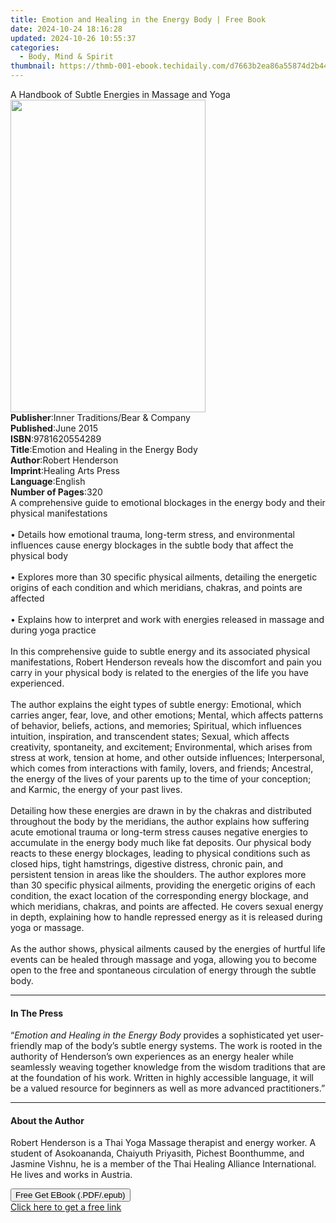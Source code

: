 ```yaml
---
title: Emotion and Healing in the Energy Body | Free Book
date: 2024-10-24 18:16:28
updated: 2024-10-26 10:55:37
categories:
  - Body, Mind & Spirit
thumbnail: https://thmb-001-ebook.techidaily.com/d7663b2ea86a55874d2b44464331455b2e0b01fd1a051989c7de2b2c2b0b8875.jpg
---
```

<main id="book-container">
  <div class="flex flex-col">
    <div class="book-brief flex-1 py-6 px-4 sm:p-6 md:py-10 md:px-8">
      <!-- brief-->
      <div class="book-brief-main">
        A Handbook of Subtle Energies in Massage and Yoga
      </div>
    </div>
    <div
      class="book-meta-info flex-1 grid gap-4 col-start-1 col-end-3 row-start-1 sm:mb-6 sm:grid-cols-4 lg:gap-6 lg:col-start-2 lg:row-end-6 lg:row-span-6 lg:mb-0"
    >
      <div
        class="book-meta-info-left place-content-center mt-4 p-4 text-sm leading-6 col-start-2 col-span-2 dark:text-slate-400"
      >
        <img
          class="w-full h-500 object-cover rounded-lg sm:h-255 sm:col-span-2 lg:col-span-full"
          src="https://img-001-ebook.techidaily.com/3b95e1a61931628d52d061d581c36c5bd47688a27afae23f870940076e17ce0e.jpg"
          alt=""
          width="312"
          height="500"
        />
      </div>
      <div
        class="book-meta-info-right mt-2 col-start-1 row-start-2 col-span-3 self-center"
      >
        <!-- meta data  -->
        <div class="flex flex-col px-4 md:px-8">
          <div class="flex-1">
            <strong>Publisher</strong>:<span class="px-2"
              >Inner Traditions/Bear &amp; Company</span
            >
          </div>
          <div class="flex-1">
            <strong>Published</strong>:<span class="px-2">June 2015</span>
          </div>
          <div class="flex-1">
            <strong>ISBN</strong>:<span class="px-2">9781620554289</span>
          </div>
          <div class="flex-1">
            <strong>Title</strong>:<span class="px-2"
              >Emotion and Healing in the Energy Body</span
            >
          </div>
          <div class="flex-1">
            <strong>Author</strong>:<span class="px-2">Robert Henderson</span>
          </div>
          <div class="flex-1">
            <strong>Imprint</strong>:<span class="px-2"
              >Healing Arts Press</span
            >
          </div>
          <div class="flex-1">
            <strong>Language</strong>:<span class="px-2">English</span>
          </div>
          <div class="flex-1">
            <strong>Number of Pages</strong>:<span class="px-2">320</span>
          </div>
        </div>
      </div>
    </div>
    <div class="book-description flex-1 py-6 px-4 sm:p-6 md:py-10 md:px-8">
      <div class="book-description-main">
        <div accordion-content="" id="description">
          A comprehensive guide to emotional blockages in the energy body and
          their physical manifestations <br />
          <br />• Details how emotional trauma, long-term stress, and
          environmental influences cause energy blockages in the subtle body
          that affect the physical body <br />
          <br />• Explores more than 30 specific physical ailments, detailing
          the energetic origins of each condition and which meridians, chakras,
          and points are affected <br />
          <br />• Explains how to interpret and work with energies released in
          massage and during yoga practice<br />
          <br />In this comprehensive guide to subtle energy and its associated
          physical manifestations, Robert Henderson reveals how the discomfort
          and pain you carry in your physical body is related to the energies of
          the life you have experienced. <br />
          <br />The author explains the eight types of subtle energy: Emotional,
          which carries anger, fear, love, and other emotions; Mental, which
          affects patterns of behavior, beliefs, actions, and memories;
          Spiritual, which influences intuition, inspiration, and transcendent
          states; Sexual, which affects creativity, spontaneity, and excitement;
          Environmental, which arises from stress at work, tension at home, and
          other outside influences; Interpersonal, which comes from interactions
          with family, lovers, and friends; Ancestral, the energy of the lives
          of your parents up to the time of your conception; and Karmic, the
          energy of your past lives. <br />
          <br />Detailing how these energies are drawn in by the chakras and
          distributed throughout the body by the meridians, the author explains
          how suffering acute emotional trauma or long-term stress causes
          negative energies to accumulate in the energy body much like fat
          deposits. Our physical body reacts to these energy blockages, leading
          to physical conditions such as closed hips, tight hamstrings,
          digestive distress, chronic pain, and persistent tension in areas like
          the shoulders. The author explores more than 30 specific physical
          ailments, providing the energetic origins of each condition, the exact
          location of the corresponding energy blockage, and which meridians,
          chakras, and points are affected. He covers sexual energy in depth,
          explaining how to handle repressed energy as it is released during
          yoga or massage. <br />
          <br />As the author shows, physical ailments caused by the energies of
          hurtful life events can be healed through massage and yoga, allowing
          you to become open to the free and spontaneous circulation of energy
          through the subtle body.
        </div>
        <div class="accordion-fader"></div>
      </div>
    </div>
    <div class="book-excerpts flex-1 py-6 px-4 sm:p-6 md:py-10 md:px-8">
      <!-- excerpts-->
      <div class="book-excerpts-main">
        <hr />
        <h4 class="placeholder placeholder-heading">
          <span>In The Press</span>
        </h4>
        <p>
          “<i>Emotion and Healing in the Energy Body</i> provides a
          sophisticated yet user-friendly map of the body’s subtle energy
          systems. The work is rooted in the authority of Henderson’s own
          experiences as an energy healer while seamlessly weaving together
          knowledge from the wisdom traditions that are at the foundation of his
          work. Written in highly accessible language, it will be a valued
          resource for beginners as well as more advanced practitioners.”
        </p>
      </div>
    </div>
    <div class="book-about-author flex-1 py-6 px-4 sm:p-6 md:py-10 md:px-8">
      <!-- about author-->
      <div class="book-main-author-main">
        <hr />
        <h4 class="placeholder placeholder-heading">
          <span>About the Author</span>
        </h4>
        <p>
          Robert Henderson is a Thai Yoga Massage therapist and energy worker. A
          student of Asokoananda, Chaiyuth Priyasith, Pichest Boonthumme, and
          Jasmine Vishnu, he is a member of the Thai Healing Alliance
          International. He lives and works in Austria.
        </p>
      </div>
    </div>
    <div class="book-free-get flex-1 py-6 px-4 sm:p-6 md:py-10 md:px-8">
      <button
        id="btn-free-get"
        class="bg-blue-500 hover:bg-blue-700 text-white font-bold py-2 px-4 rounded"
      >
        Free Get EBook (.PDF/.epub)
      </button>
      <div id="countdown-display" class="px-2 text-lg mt-2"></div>
      <a
        id="free-link"
        class="hidden bg-blue-500 hover:bg-blue-700 text-white font-bold py-2 px-4 rounded"
        href="https://www.ebooks.com/en-us/book/95782811/emotion-and-healing-in-the-energy-body/robert-henderson/"
        target="_blank"
        >Click here to get a free link</a
      >
    </div>
    <script>
      let countdownTime = 0;
      let countdownInterval = null;
      document
        .getElementById('btn-free-get')
        .addEventListener('click', startCountdown);
      function startCountdown() {
        countdownTime = new Date().getTime() + 60000 * 3;
        countdownInterval = setInterval(updateCountdown, 1000);
        document.getElementById('btn-free-get').disabled = true;
        document
          .getElementById('btn-free-get')
          .classList.add('bg-gray-500', 'cursor-not-allowed');
      }
      function updateCountdown() {
        let currentTime = new Date().getTime();
        let timeLeft = countdownTime - currentTime;
        let secondsLeft = Math.floor(timeLeft / 1000);
        document.getElementById('countdown-display').innerHTML =
          `Remaining time: ${secondsLeft} seconds.`;
        if (secondsLeft <= 0) {
          clearInterval(countdownInterval);
          document.getElementById('btn-free-get').classList.add('hidden');
          document.getElementById('free-link').classList.remove('hidden');
          document.getElementById('countdown-display').innerHTML = '';
        }
      }
    </script>
  </div>
</main>
